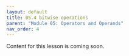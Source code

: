 ```yaml
---
layout: default
title: 05.4 bitwise operations
parent: "Module 05: Operators and Operands"
nav_order: 4
---
```


Content for this lesson is coming soon.
